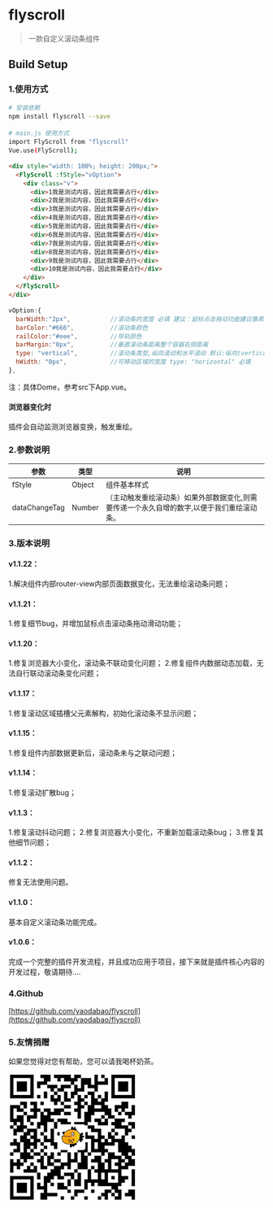 # flyscroll

> 一款自定义滚动条组件

## Build Setup

### 1.使用方式

``` bash
# 安装依赖
npm install flyscroll --save

# main.js 使用方式
import FlyScroll from "flyscroll"
Vue.use(FlyScroll);

```

```html
<div style="width: 100%; height: 200px;">
  <FlyScroll :fStyle="vOption">
    <div class="v">
      <div>1我是测试内容，因此我需要占行</div>
      <div>2我是测试内容，因此我需要占行</div>
      <div>3我是测试内容，因此我需要占行</div>
      <div>4我是测试内容，因此我需要占行</div>
      <div>5我是测试内容，因此我需要占行</div>
      <div>6我是测试内容，因此我需要占行</div>
      <div>7我是测试内容，因此我需要占行</div>
      <div>8我是测试内容，因此我需要占行</div>
      <div>9我是测试内容，因此我需要占行</div>
      <div>10我是测试内容，因此我需要占行</div>
    </div>
  </FlyScroll>
</div>
```

```js
vOption:{
  barWidth:"2px",           //滚动条的宽度 必填 建议：鼠标点击拖动功能建议像素宽度为6~10像素
  barColor:"#666",          //滚动条颜色
  railColor:"#eee",         //导轨颜色
  barMargin:"0px",          //垂直滚动条距离整个容器右侧距离
  type: "vertical",         //滚动条类型,纵向滚动和水平滚动 默认:纵向(vertical),可设置为横向(horizontal).
  hWidth: "0px",            //可移动区域的宽度 type: "horizontal" 必填
},
```

注：具体Dome，参考src下App.vue。

#### 浏览器变化时

插件会自动监测浏览器变换，触发重绘。

### 2.参数说明

 参数  | 类型 | 说明
 ---- | ----- | -----
 fStyle  | Object | 组件基本样式
 dataChangeTag  | Number | （主动触发重绘滚动条）如果外部数据变化,则需要传递一个永久自增的数字,以便于我们重绘滚动条。

### 3.版本说明


#### v1.1.22：
1.解决组件内部router-view内部页面数据变化，无法重绘滚动条问题；

#### v1.1.21：
1.修复细节bug，并增加鼠标点击滚动条拖动滑动功能；

#### v1.1.20：
1.修复浏览器大小变化，滚动条不联动变化问题；
2.修复组件内数据动态加载，无法自行联动滚动条变化问题；

#### v1.1.17：
1.修复滚动区域插槽父元素解构，初始化滚动条不显示问题；

#### v1.1.15：
1.修复组件内部数据更新后，滚动条未与之联动问题；

#### v1.1.14：
1.修复滚动扩散bug；

#### v1.1.3：
1.修复滚动抖动问题；
2.修复浏览器大小变化，不重新加载滚动条bug；
3.修复其他细节问题；

#### v1.1.2：
修复无法使用问题。

#### v1.1.0：
基本自定义滚动条功能完成。

#### v1.0.6：
完成一个完整的插件开发流程，并且成功应用于项目，接下来就是插件核心内容的开发过程，敬请期待....

### 4.Github

[https://github.com/yaodabao/flyscroll](https://github.com/yaodabao/flyscroll)

### 5.友情捐赠
如果您觉得对您有帮助，您可以请我喝杯奶茶。

![Image](https://github.com/yaodabao/flyscroll/blob/master/static/wx_coffee.jpg)
